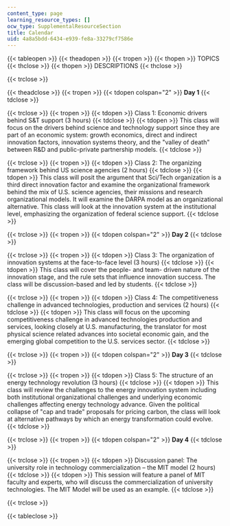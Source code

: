 ```yaml
---
content_type: page
learning_resource_types: []
ocw_type: SupplementalResourceSection
title: Calendar
uid: 4a8a5bdd-6434-e939-fe8a-33279cf7586e
---
```


{{< tableopen >}}
{{< theadopen >}}
{{< tropen >}}
{{< thopen >}}
TOPICS
{{< thclose >}}
{{< thopen >}}
DESCRIPTIONS
{{< thclose >}}

{{< trclose >}}

{{< theadclose >}}
{{< tropen >}}
{{< tdopen colspan="2" >}}
**Day 1**
{{< tdclose >}}

{{< trclose >}}
{{< tropen >}}
{{< tdopen >}}
Class 1: Economic drivers behind S&T support (3 hours)
{{< tdclose >}}
{{< tdopen >}}
This class will focus on the drivers behind science and technology support since they are part of an economic system: growth economics, direct and indirect innovation factors, innovation systems theory, and the "valley of death" between R&D and public-private partnership models.
{{< tdclose >}}

{{< trclose >}}
{{< tropen >}}
{{< tdopen >}}
Class 2: The organizing framework behind US science agencies (2 hours)
{{< tdclose >}}
{{< tdopen >}}
This class will posit the argument that Sci/Tech organization is a third direct innovation factor and examine the organizational framework behind the mix of U.S. science agencies, their missions and research organizational models. It will examine the DARPA model as an organizational alternative. This class will look at the innovation system at the institutional level, emphasizing the organization of federal science support.
{{< tdclose >}}

{{< trclose >}}
{{< tropen >}}
{{< tdopen colspan="2" >}}
**Day 2**
{{< tdclose >}}

{{< trclose >}}
{{< tropen >}}
{{< tdopen >}}
Class 3: The organization of innovation systems at the face-to-face level (3 hours)
{{< tdclose >}}
{{< tdopen >}}
This class will cover the people- and team- driven nature of the innovation stage, and the rule sets that influence innovation success. The class will be discussion-based and led by students.
{{< tdclose >}}

{{< trclose >}}
{{< tropen >}}
{{< tdopen >}}
Class 4: The competitiveness challenge in advanced technologies, production and services (2 hours)
{{< tdclose >}}
{{< tdopen >}}
This class will focus on the upcoming competitiveness challenge in advanced technologies production and services, looking closely at U.S. manufacturing, the translator for most physical science related advances into societal economic gain, and the emerging global competition to the U.S. services sector.
{{< tdclose >}}

{{< trclose >}}
{{< tropen >}}
{{< tdopen colspan="2" >}}
**Day 3**
{{< tdclose >}}

{{< trclose >}}
{{< tropen >}}
{{< tdopen >}}
Class 5: The structure of an energy technology revolution (3 hours)
{{< tdclose >}}
{{< tdopen >}}
This class will review the challenges to the energy innovation system including both institutional organizational challenges and underlying economic challenges affecting energy technology advance. Given the political collapse of "cap and trade" proposals for pricing carbon, the class will look at alternative pathways by which an energy transformation could evolve.
{{< tdclose >}}

{{< trclose >}}
{{< tropen >}}
{{< tdopen colspan="2" >}}
**Day 4**
{{< tdclose >}}

{{< trclose >}}
{{< tropen >}}
{{< tdopen >}}
Discussion panel: The university role in technology commercialization – the MIT model (2 hours)
{{< tdclose >}}
{{< tdopen >}}
This session will feature a panel of MIT faculty and experts, who will discuss the commercialization of university technologies. The MIT Model will be used as an example.
{{< tdclose >}}

{{< trclose >}}

{{< tableclose >}}